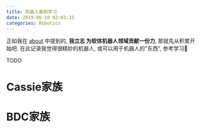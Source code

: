 ```yaml
---
title: 机器人案例学习
date: 2019-06-10 02:03:33
categories: Robotics
---
```


正如我在 [about](https://leojhonsong.github.io/zh-CN/about/) 中提到的, **我立志
为软体机器人领域贡献一份力**, 那就先从积累开始吧. 在此记录我觉得很精妙的机器人,
或可以用于机器人的"东西", 参考学习💪

<!-- More -->

TODO

# Cassie家族

# BDC家族
